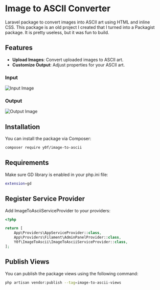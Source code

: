 # Image to ASCII Converter

Laravel package to convert images into ASCII art using HTML and inline CSS. This package is an old project I created that I turned into a Packagist package.
It is pretty useless, but it was fun to build. 

## Features

- **Upload Images**: Convert uploaded images to ASCII art.
- **Customize Output**: Adjust properties for your ASCII art.

### Input

![Input Image](https://github.com/y0f/html-css-ascii-converter/assets/70378641/52df0461-74a2-48fe-a865-183c2db8ca9f)

### Output

![Output Image](https://github.com/y0f/html-css-ascii-converter/assets/70378641/0cfb710d-155b-4b64-937e-46a7a1c8e07d)

## Installation

You can install the package via Composer:

```bash
composer require y0f/image-to-ascii
```

## Requirements

Make sure GD library is enabled in your php.ini file:
```bash
extension=gd
```

## Register Service Provider

Add ImageToAsciiServiceProvider to your providers:

```php
<?php

return [
    App\Providers\AppServiceProvider::class,
    App\Providers\Filament\AdminPanelProvider::class,
    Y0f\ImageToAscii\ImageToAsciiServiceProvider::class,
];

```

## Publish Views
You can publish the package views using the following command:
```bash
php artisan vendor:publish --tag=image-to-ascii-views
```
